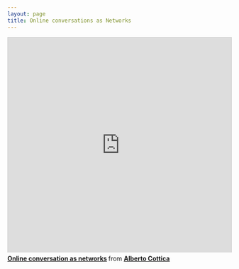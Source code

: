 ```yaml
---
layout: page
title: Online conversations as Networks 
---
```


<iframe src="http://www.slideshare.net/slideshow/embed_code/30457057?rel=0" width="597" height="486" frameborder="0" marginwidth="0" marginheight="0" scrolling="no" style="border:1px solid #CCC; border-width:1px 1px 0; margin-bottom:5px; max-width: 100%;" allowfullscreen> </iframe> <div style="margin-bottom:5px"> <strong> <a href="https://www.slideshare.net/haiku66/catalyst-net-viz" title="Online conversation as networks" target="_blank">Online conversation as networks</a> </strong> from <strong><a href="http://www.slideshare.net/haiku66" target="_blank">Alberto Cottica</a></strong> </div>
